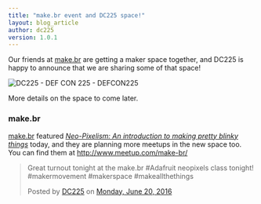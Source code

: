 ```yaml
---
title: "make.br event and DC225 space!"
layout: blog_article
author: dc225
version: 1.0.1
---
```


<div id="fb-root"></div>
<script>(function(d, s, id) {
  var js, fjs = d.getElementsByTagName(s)[0];
  if (d.getElementById(id)) return;
  js = d.createElement(s); js.id = id;
  js.src = "//connect.facebook.net/en_US/sdk.js#xfbml=1&version=v2.6&appId=1471741469705072";
  fjs.parentNode.insertBefore(js, fjs);
}(document, 'script', 'facebook-jssdk'));</script>

Our friends at [make.br](http://www.meetup.com/make-br/) are getting a maker space together, and DC225 is happy to announce that we are sharing some of that space!

<img src="https://s3-us-west-2.amazonaws.com/63306e6675736564/uplds/spaced.jpg" class="img-responsive" alt="DC225 - DEF CON 225 - DEFCON225" />

More details on the space to come later.

### make.br

[make.br](http://www.meetup.com/make-br/) featured [_Neo-Pixelism: An introduction to making pretty blinky things_](http://www.meetup.com/make-br/events/231920526/) today, and they are planning more meetups in the new space too. You can find them at <http://www.meetup.com/make-br/>  

<div class="fb-post" data-href="https://www.facebook.com/DC225/photos/a.910628688984646.1073741828.138549232859266/1030501613664019/" data-width="500" data-show-text="true"><blockquote cite="https://www.facebook.com/DC225/posts/1030501613664019:0" class="fb-xfbml-parse-ignore"><p>Great turnout tonight at the make.br  #Adafruit neopixels class tonight! #makermovement #makerspace #makeallthethings</p>Posted by <a href="https://www.facebook.com/DC225/">DC225</a> on&nbsp;<a href="https://www.facebook.com/DC225/posts/1030501613664019:0">Monday, June 20, 2016</a></blockquote></div>
